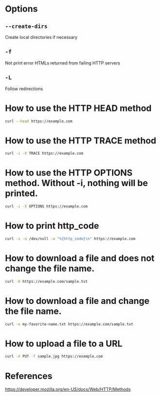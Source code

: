 # Options
## `--create-dirs`
Create local directories if necessary

## `-f`
Not print error HTMLs returned from failing HTTP servers

## `-L`
Follow redirections

# How to use the HTTP HEAD method
```bash
curl --head https://example.com
```

# How to use the HTTP TRACE method
```bash
curl -i -X TRACE https://example.com
```

# How to use the HTTP OPTIONS method. Without -i, nothing will be printed.
```bash
curl -i -X OPTIONS https://example.com
```

# How to print http_code
```bash
curl -s -o /dev/null -w "%{http_code}\n" https://example.com
```

# How to download a file and does not change the file name.
```bash
curl -O https://example.com/sample.txt
```

# How to download a file and change the file name.
```bash
curl -o my-favorite-name.txt https://example.com/sample.txt
```

# How to upload a file to a URL
```bash
curl -X PUT -T sample.jpg https://example.com
```

# References
https://developer.mozilla.org/en-US/docs/Web/HTTP/Methods

